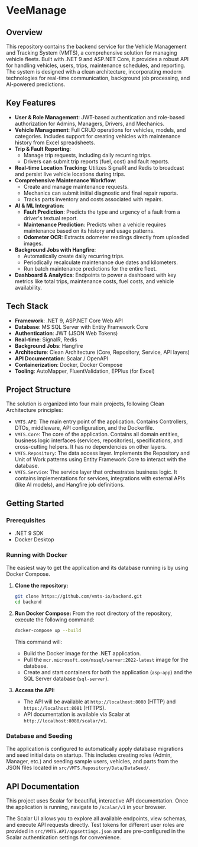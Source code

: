 # VeeManage

## Overview

This repository contains the backend service for the Vehicle Management and Tracking System (VMTS), a comprehensive solution for managing vehicle fleets. Built with .NET 9 and ASP.NET Core, it provides a robust API for handling vehicles, users, trips, maintenance schedules, and reporting. The system is designed with a clean architecture, incorporating modern technologies for real-time communication, background job processing, and AI-powered predictions.

## Key Features

- **User & Role Management**: JWT-based authentication and role-based authorization for Admins, Managers, Drivers, and Mechanics.
- **Vehicle Management**: Full CRUD operations for vehicles, models, and categories. Includes support for creating vehicles with maintenance history from Excel spreadsheets.
- **Trip & Fault Reporting**:
  - Manage trip requests, including daily recurring trips.
  - Drivers can submit trip reports (fuel, cost) and fault reports.
- **Real-time Location Tracking**: Utilizes SignalR and Redis to broadcast and persist live vehicle locations during trips.
- **Comprehensive Maintenance Workflow**:
  - Create and manage maintenance requests.
  - Mechanics can submit initial diagnostic and final repair reports.
  - Tracks parts inventory and costs associated with repairs.
- **AI & ML Integration**:
  - **Fault Prediction**: Predicts the type and urgency of a fault from a driver's textual report.
  - **Maintenance Prediction**: Predicts when a vehicle requires maintenance based on its history and usage patterns.
  - **Odometer OCR**: Extracts odometer readings directly from uploaded images.
- **Background Jobs with Hangfire**:
  - Automatically create daily recurring trips.
  - Periodically recalculate maintenance due dates and kilometers.
  - Run batch maintenance predictions for the entire fleet.
- **Dashboard & Analytics**: Endpoints to power a dashboard with key metrics like total trips, maintenance costs, fuel costs, and vehicle availability.

## Tech Stack

- **Framework**: .NET 9, ASP.NET Core Web API
- **Database**: MS SQL Server with Entity Framework Core
- **Authentication**: JWT (JSON Web Tokens)
- **Real-time**: SignalR, Redis
- **Background Jobs**: Hangfire
- **Architecture**: Clean Architecture (Core, Repository, Service, API layers)
- **API Documentation**: Scalar / OpenAPI
- **Containerization**: Docker, Docker Compose
- **Tooling**: AutoMapper, FluentValidation, EPPlus (for Excel)

## Project Structure

The solution is organized into four main projects, following Clean Architecture principles:

- `VMTS.API`: The main entry point of the application. Contains Controllers, DTOs, middleware, API configuration, and the Dockerfile.
- `VMTS.Core`: The core of the application. Contains all domain entities, business logic interfaces (services, repositories), specifications, and cross-cutting helpers. It has no dependencies on other layers.
- `VMTS.Repository`: The data access layer. Implements the Repository and Unit of Work patterns using Entity Framework Core to interact with the database.
- `VMTS.Service`: The service layer that orchestrates business logic. It contains implementations for services, integrations with external APIs (like AI models), and Hangfire job definitions.

## Getting Started

### Prerequisites

- .NET 9 SDK
- Docker Desktop

### Running with Docker

The easiest way to get the application and its database running is by using Docker Compose.

1.  **Clone the repository:**

    ```bash
    git clone https://github.com/vmts-io/backend.git
    cd backend
    ```

2.  **Run Docker Compose:**
    From the root directory of the repository, execute the following command:

    ```bash
    docker-compose up --build
    ```

    This command will:

    - Build the Docker image for the .NET application.
    - Pull the `mcr.microsoft.com/mssql/server:2022-latest` image for the database.
    - Create and start containers for both the application (`asp-app`) and the SQL Server database (`sql-server`).

3.  **Access the API:**
    - The API will be available at `http://localhost:8080` (HTTP) and `https://localhost:8081` (HTTPS).
    - API documentation is available via Scalar at `http://localhost:8080/scalar/v1`.

### Database and Seeding

The application is configured to automatically apply database migrations and seed initial data on startup. This includes creating roles (Admin, Manager, etc.) and seeding sample users, vehicles, and parts from the JSON files located in `src/VMTS.Repository/Data/DataSeed/`.

## API Documentation

This project uses Scalar for beautiful, interactive API documentation. Once the application is running, navigate to `/scalar/v1` in your browser.

The Scalar UI allows you to explore all available endpoints, view schemas, and execute API requests directly. Test tokens for different user roles are provided in `src/VMTS.API/appsettings.json` and are pre-configured in the Scalar authentication settings for convenience.
